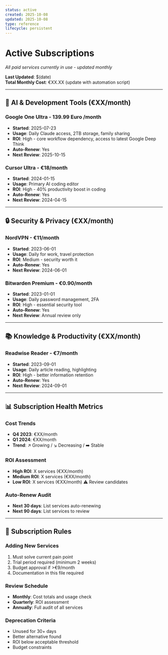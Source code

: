 ```yaml
---
status: active
created: 2025-10-08
updated: 2025-10-08
type: reference
lifecycle: persistent
---
```


# Active Subscriptions

*All paid services currently in use - updated monthly*

**Last Updated**: $(date)  
**Total Monthly Cost**: €XX.XX (update with automation script)

---

## 🤖 AI & Development Tools (€XX/month)

### Google One Ultra - 139.99 Euro /month
- **Started**: 2025-07-23
- **Usage**: Daily Claude access, 2TB storage, family sharing
- **ROI**: High - core workflow dependency, access to latest Google Deep Think
- **Auto-Renew**: Yes
- **Next Review**: 2025-10-15

### Cursor Ultra - €18/month  
- **Started**: 2024-01-15
- **Usage**: Primary AI coding editor
- **ROI**: High - 40% productivity boost in coding
- **Auto-Renew**: Yes
- **Next Review**: 2024-04-15

---

## 🔒 Security & Privacy (€XX/month)

### NordVPN - €11/month
- **Started**: 2023-06-01  
- **Usage**: Daily for work, travel protection
- **ROI**: Medium - security worth it
- **Auto-Renew**: Yes
- **Next Review**: 2024-06-01

### Bitwarden Premium - €0.90/month
- **Started**: 2023-01-01
- **Usage**: Daily password management, 2FA
- **ROI**: High - essential security tool
- **Auto-Renew**: Yes  
- **Next Review**: Annual review only

---

## 📚 Knowledge & Productivity (€XX/month)

### Readwise Reader - €7/month
- **Started**: 2023-09-01
- **Usage**: Daily article reading, highlighting
- **ROI**: High - better information retention
- **Auto-Renew**: Yes
- **Next Review**: 2024-09-01

---

## 📊 Subscription Health Metrics

### Cost Trends
- **Q4 2023**: €XX/month
- **Q1 2024**: €XX/month  
- **Trend**: ↗️ Growing / ↘️ Decreasing / ➡️ Stable

### ROI Assessment
- **High ROI**: X services (€XX/month)
- **Medium ROI**: X services (€XX/month)
- **Low ROI**: X services (€XX/month) ⚠️ Review candidates

### Auto-Renew Audit
- **Next 30 days**: List services auto-renewing
- **Next 90 days**: List services to review

---

## 🎯 Subscription Rules

### Adding New Services
1. Must solve current pain point
2. Trial period required (minimum 2 weeks)
3. Budget approval if >€9/month
4. Documentation in this file required

### Review Schedule  
- **Monthly**: Cost totals and usage check
- **Quarterly**: ROI assessment  
- **Annually**: Full audit of all services

### Deprecation Criteria
- Unused for 30+ days
- Better alternative found  
- ROI below acceptable threshold
- Budget constraints
